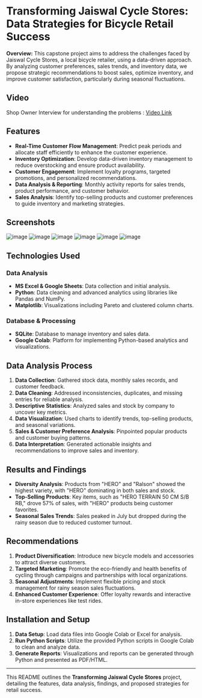 # Transforming Jaiswal Cycle Stores: Data Strategies for Bicycle Retail Success

**Overview:** This capstone project aims to address the challenges faced by Jaiswal Cycle Stores, a local bicycle retailer, using a data-driven approach. By analyzing customer preferences, sales trends, and inventory data, we propose strategic recommendations to boost sales, optimize inventory, and improve customer satisfaction, particularly during seasonal fluctuations.

## Video
Shop Owner Interview for understanding the problems : [Video Link](https://drive.google.com/file/d/1rQMOvmyS0jVV0uQHm8ekutQ4qUOPRjZJ/view?usp=drive_link)


## Features
- **Real-Time Customer Flow Management**: Predict peak periods and allocate staff efficiently to enhance the customer experience.
- **Inventory Optimization**: Develop data-driven inventory management to reduce overstocking and ensure product availability.
- **Customer Engagement**: Implement loyalty programs, targeted promotions, and personalized recommendations.
- **Data Analysis & Reporting**: Monthly activity reports for sales trends, product performance, and customer behavior.
- **Sales Analysis**: Identify top-selling products and customer preferences to guide inventory and marketing strategies.

## Screenshots
![image](https://github.com/user-attachments/assets/f9f3210f-1878-4ece-b193-328f84dea3ae)
![image](https://github.com/user-attachments/assets/70753625-6e88-4f8c-8100-04fe5420f163)
![image](https://github.com/user-attachments/assets/71cc43f8-1a77-4772-a930-8699a92b0fdb)
![image](https://github.com/user-attachments/assets/b993021c-2fc2-4e94-81ec-d06ddcb5de57)
![image](https://github.com/user-attachments/assets/13f7b498-4820-447b-ace1-7b65a93758c0)
![image](https://github.com/user-attachments/assets/4051e095-4094-45c2-a7a7-d7361b8e4346)

## Technologies Used

### Data Analysis
- **MS Excel & Google Sheets**: Data collection and initial analysis.
- **Python**: Data cleaning and advanced analytics using libraries like Pandas and NumPy.
- **Matplotlib**: Visualizations including Pareto and clustered column charts.

### Database & Processing
- **SQLite**: Database to manage inventory and sales data.
- **Google Colab**: Platform for implementing Python-based analytics and visualizations.

## Data Analysis Process
1. **Data Collection**: Gathered stock data, monthly sales records, and customer feedback.
2. **Data Cleaning**: Addressed inconsistencies, duplicates, and missing entries for reliable analysis.
3. **Descriptive Statistics**: Analyzed sales and stock by company to uncover key metrics.
4. **Data Visualization**: Used charts to identify trends, top-selling products, and seasonal variations.
5. **Sales & Customer Preference Analysis**: Pinpointed popular products and customer buying patterns.
6. **Data Interpretation**: Generated actionable insights and recommendations to improve sales and inventory.

## Results and Findings
- **Diversity Analysis**: Products from "HERO" and "Ralson" showed the highest variety, with "HERO" dominating in both sales and stock.
- **Top-Selling Products**: Key items, such as "HERO TERRAIN 50 CM S/B RB," drove 57% of sales, with "HERO" products being customer favorites.
- **Seasonal Sales Trends**: Sales peaked in July but dropped during the rainy season due to reduced customer turnout.

## Recommendations
1. **Product Diversification**: Introduce new bicycle models and accessories to attract diverse customers.
2. **Targeted Marketing**: Promote the eco-friendly and health benefits of cycling through campaigns and partnerships with local organizations.
3. **Seasonal Adjustments**: Implement flexible pricing and stock management for rainy season sales fluctuations.
4. **Enhanced Customer Experience**: Offer loyalty rewards and interactive in-store experiences like test rides.

## Installation and Setup
1. **Data Setup**: Load data files into Google Colab or Excel for analysis.
2. **Run Python Scripts**: Utilize the provided Python scripts in Google Colab to clean and analyze data.
3. **Generate Reports**: Visualizations and reports can be generated through Python and presented as PDF/HTML.

---

This README outlines the **Transforming Jaiswal Cycle Stores** project, detailing the features, data analysis, findings, and proposed strategies for retail success.
